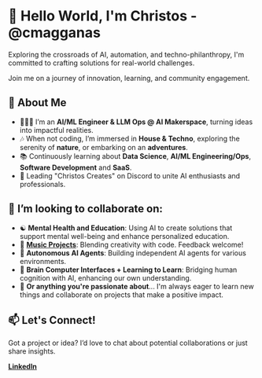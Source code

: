 # 👋 Hello World, I'm Christos - @cmagganas

Exploring the crossroads of AI, automation, and techno-philanthropy, I'm committed to crafting solutions for real-world challenges.

Join me on a journey of innovation, learning, and community engagement.

## 🚀 About Me
- 🧑🏻‍💻 I’m an **AI/ML Engineer & LLM Ops @ AI Makerspace**, turning ideas into impactful realities.
- 🎶 When not coding, I’m immersed in **House & Techno**, exploring the serenity of **nature**, or embarking on an **adventures**.
- 📚 Continuously learning about **Data Science**, **AI/ML Engineering/Ops**, **Software Development** and **SaaS**.
- 🌟 Leading "Christos Creates" on Discord to unite AI enthusiasts and professionals.

## 🌱 I’m looking to collaborate on:
- ☯️ **Mental Health and Education**: Using AI to create solutions that support mental well-being and enhance personalized education.
- 🎵 **[Music Projects](https://www.christos.app/spotify/)**: Blending creativity with code. Feedback welcome!
- 🤖 **Autonomous AI Agents**: Building independent AI agents for various environments.
- 🧠 **Brain Computer Interfaces + Learning to Learn**: Bridging human cognition with AI, enhancing our own understanding.
- 🤝 **Or anything you're passionate about**... I'm always eager to learn new things and collaborate on projects that make a positive impact.

## 📫 Let's Connect!
Got a project or idea? I’d love to chat about potential collaborations or just share insights.

  **[LinkedIn](https://www.linkedin.com/in/christos-magganas/)**

<!---
cmagganas/cmagganas is a ✨ special ✨ repository because its `README.md` (this file) appears on your GitHub profile.
You can click the Preview link to take a look at your changes.
--->
